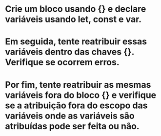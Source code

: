 # Crie um bloco usando {} e declare variáveis usando let, const e var.

# Em seguida, tente reatribuir essas variáveis dentro das chaves {}. Verifique se ocorrem erros.

# Por fim, tente reatribuir as mesmas variáveis fora do bloco {} e verifique se a atribuição fora do escopo das variáveis onde as variáveis são atribuídas pode ser feita ou não.
